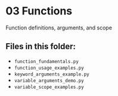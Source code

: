 # 03 Functions

Function definitions, arguments, and scope

## Files in this folder:

- `function_fundamentals.py`
- `function_usage_examples.py`
- `keyword_arguments_example.py`
- `variable_arguments_demo.py`
- `variable_scope_examples.py`
